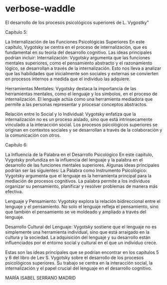 # verbose-waddle
El desarrollo de los procesos psicológicos superiores de L. Vygostky"

Capítulo 5: 

La Internalización de las Funciones Psicológicas Superiores
En este capítulo, Vygotsky se centra en el proceso de internalización, que es fundamental en su teoría del desarrollo cognitivo. Las ideas principales podrían incluir:
Internalización: Vygotsky argumenta que las funciones mentales superiores, como el pensamiento abstracto y el razonamiento lógico, se desarrollan a través de la internalización. Esto nos lleva a analizar que las habilidades que inicialmente son sociales y externas se convierten en procesos internos a medida que el individuo las adquiere.

Herramientas Mentales: Vygotsky destaca la importancia de las herramientas mentales, como el lenguaje y los símbolos, en el proceso de internalización. El lenguaje actúa como una herramienta mediadora que permite a las personas representar y procesar conceptos abstractos.

Relación entre lo Social y lo Individual: Vygotsky enfatiza que la internalización no es un proceso aislado, sino que está intrínsecamente vinculado a la interacción social. Los procesos psicológicos superiores se originan en contextos sociales y se desarrollan a través de la colaboración y la comunicación con otros.

Capítulo 6: 

La Influencia de la Palabra en el Desarrollo Psicológico
En este capítulo, Vygotsky profundiza en la influencia del lenguaje y la palabra en el desarrollo de las funciones mentales superiores. Algunas ideas principales podrían ser las siguientes:
La Palabra como Instrumento Psicológico: Vygotsky argumenta que el lenguaje es la herramienta principal para la mediación de procesos cognitivos. La palabra permite a los individuos organizar su pensamiento, planificar y resolver problemas de manera más efectiva.

Lenguaje y Pensamiento: Vygotsky explora la relación bidireccional entre el lenguaje y el pensamiento. No solo el lenguaje refleja el pensamiento, sino que también el pensamiento se ve moldeado y ampliado a través del lenguaje.

Desarrollo Cultural del Lenguaje: Vygotsky sostiene que el lenguaje no es simplemente una herramienta individual, sino que está arraigado en la cultura y la sociedad. La adquisición del lenguaje y su desarrollo están influenciados por el entorno social y cultural en el que un individuo crece.


Estas son las ideas principales que se podrían encontrar en los capítulos 5 y 6 del libro de Lev S. Vygotsky sobre el desarrollo de los procesos psicológicos superiores. Su trabajo se centra en la interacción social, la internalización y el papel crucial del lenguaje en el desarrollo cognitivo.

MARÍA ISABEL SERRANO MADRID
